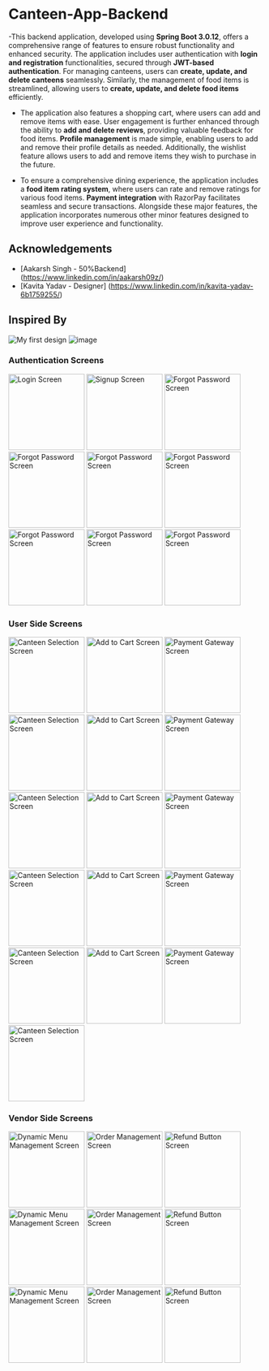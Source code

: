 # Canteen-App-Backend
-This backend application, developed using **Spring Boot 3.0.12**, offers a comprehensive range of features to ensure robust functionality and enhanced security. The application includes user authentication with **login and registration** functionalities, secured through **JWT-based authentication**. For managing canteens, users can **create, update, and delete canteens** seamlessly. Similarly, the management of food items is streamlined, allowing users to **create, update, and delete food items** efficiently.

- The application also features a shopping cart, where users can add and remove items with ease. User engagement is further enhanced through the ability to **add and delete reviews**, providing valuable feedback for food items. **Profile management** is made simple, enabling users to add and remove their profile details as needed. Additionally, the wishlist feature allows users to add and remove items they wish to purchase in the future.

- To ensure a comprehensive dining experience, the application includes a **food item rating system**, where users can rate and remove ratings for various food items. **Payment integration** with RazorPay facilitates seamless and secure transactions. Alongside these major features, the application incorporates numerous other minor features designed to improve user experience and functionality.


## Acknowledgements

- [Aakarsh Singh - 50%Backend] (https://www.linkedin.com/in/aakarsh09z/) 
- [Kavita Yadav - Designer] (https://www.linkedin.com/in/kavita-yadav-6b1759255/) 


## Inspired By
![My first design](https://github.com/Sarthakverse/canteen-app-backend/assets/117356021/dbcf282b-06b5-4cad-8cab-c0d8d7eaa161)
![image](https://github.com/Sarthakverse/canteen-app-backend/assets/117356021/f5e77bb1-f268-4564-9685-9359667b934a)
### Authentication Screens

<img src="https://github.com/rockyhappy/CanteenApp/assets/115190222/7629f9cb-64fe-4550-8966-917217a5fb0f" alt="Login Screen" width="150">
<img src="https://github.com/rockyhappy/CanteenApp/assets/115190222/aff2b6c7-b8e2-4899-85d8-dfde489a8e7d" alt="Signup Screen" width="150">
<img src="https://github.com/rockyhappy/CanteenApp/assets/115190222/c3f738a4-13d6-4567-b9dc-abdcee7cd87e" alt="Forgot Password Screen" width="150">
<img src="https://github.com/rockyhappy/CanteenApp/assets/115190222/18a9ca05-1b65-41f1-8d70-37e1ab31b087" alt="Forgot Password Screen" width="150">
<img src="https://github.com/rockyhappy/CanteenApp/assets/115190222/85bbccf7-29ca-4392-aff2-c7b6653aecb8" alt="Forgot Password Screen" width="150">
<img src="https://github.com/rockyhappy/CanteenApp/assets/115190222/06d1b6f9-6cde-466a-b10d-c5f1f65476d1" alt="Forgot Password Screen" width="150">
<img src="https://github.com/rockyhappy/CanteenApp/assets/115190222/48900631-fc4f-4e8a-99e2-9659e27ab4bf" alt="Forgot Password Screen" width="150">
<img src="https://github.com/rockyhappy/CanteenApp/assets/115190222/2db87241-f7b3-4422-b856-ad544bb090c0" alt="Forgot Password Screen" width="150">
<img src="https://github.com/rockyhappy/CanteenApp/assets/115190222/066c9911-59ee-484e-8258-ede746514e44" alt="Forgot Password Screen" width="150">

### User Side Screens
<!-- Add screenshots for canteen selection, adding to cart, and payment gateway here -->


<img src="https://github.com/rockyhappy/CanteenApp/assets/115190222/b1c70b05-41c9-4df6-b4e6-78d27dfcd65e" alt="Canteen Selection Screen" width="150">
<img src="https://github.com/rockyhappy/CanteenApp/assets/115190222/29acae32-727a-4e69-bf70-07fd74ce9529" alt="Add to Cart Screen" width="150">
<img src="https://github.com/rockyhappy/CanteenApp/assets/115190222/65375658-a73f-4c7d-8c11-abd9c64ebfd9" alt="Payment Gateway Screen" width="150">
<img src="https://github.com/rockyhappy/CanteenApp/assets/115190222/c43962e2-1ca9-4d13-9468-468cf6702b6d" alt="Canteen Selection Screen" width="150">
<img src="https://github.com/rockyhappy/CanteenApp/assets/115190222/8ed895ad-e337-445b-8825-c9663e598d81" alt="Add to Cart Screen" width="150">
<img src="https://github.com/rockyhappy/CanteenApp/assets/115190222/7d17968a-40e6-4e08-b06d-4770e46144ee" alt="Payment Gateway Screen" width="150">
<img src="https://github.com/rockyhappy/CanteenApp/assets/115190222/5249cfda-edc5-4f3d-b65b-90bdc7c00941" alt="Canteen Selection Screen" width="150">
<img src="https://github.com/rockyhappy/CanteenApp/assets/115190222/d6bd6d85-a4a3-4778-aa4a-15f3b3fe6f54" alt="Add to Cart Screen" width="150">
<img src="https://github.com/rockyhappy/CanteenApp/assets/115190222/0dd5a2d2-9ec6-45b2-a3f9-d3fa869f9187" alt="Payment Gateway Screen" width="150">
<img src="https://github.com/rockyhappy/CanteenApp/assets/115190222/fd1f1587-92ef-4fa1-a3f5-8d54eb7943ee" alt="Canteen Selection Screen" width="150">
<img src="https://github.com/rockyhappy/CanteenApp/assets/115190222/59a4d946-5b1c-496c-b578-583baf019067" alt="Add to Cart Screen" width="150">
<img src="https://github.com/rockyhappy/CanteenApp/assets/115190222/63289f4d-9ffb-4376-af8c-1425aa90ada9" alt="Payment Gateway Screen" width="150">
<img src="https://github.com/rockyhappy/CanteenApp/assets/115190222/c4482e34-1fa7-48eb-a3f3-428b3eb9d488" alt="Canteen Selection Screen" width="150">
<img src="https://github.com/rockyhappy/CanteenApp/assets/115190222/d0bd418a-3f79-448f-a0ca-9882e0cef685" alt="Add to Cart Screen" width="150">
<img src="https://github.com/rockyhappy/CanteenApp/assets/115190222/6dfbd122-0009-472e-a831-f6d165b785ad" alt="Payment Gateway Screen" width="150">
<img src="https://github.com/rockyhappy/CanteenApp/assets/115190222/97c7eba9-4077-4f3c-b9a3-b9144925d3e6" alt="Canteen Selection Screen" width="150">

### Vendor Side Screens
<!-- Add screenshots for dynamic menu management, order management, and refund button here -->
<img src="https://github.com/rockyhappy/CanteenApp/assets/115190222/de38f339-d1ea-4e3a-9ee8-14ae01775f11" alt="Dynamic Menu Management Screen" width="150">
<img src="https://github.com/rockyhappy/CanteenApp/assets/115190222/a1d2b7e4-cec0-4755-a7f2-f9ded3b0b33d" alt="Order Management Screen" width="150">
<img src="https://github.com/rockyhappy/CanteenApp/assets/115190222/0b30959d-71b8-4fed-a341-5b43ced56ae7" alt="Refund Button Screen" width="150">
<img src="https://github.com/rockyhappy/CanteenApp/assets/115190222/2f2fd514-4236-4540-acc8-41730b74b5c3" alt="Dynamic Menu Management Screen" width="150">
<img src="https://github.com/rockyhappy/CanteenApp/assets/115190222/00c3c7e2-d862-4f43-8636-5e8d642f85ed" alt="Order Management Screen" width="150">
<img src="https://github.com/rockyhappy/CanteenApp/assets/115190222/006e8f6d-b7e1-46a7-97ea-5509057dbe10" alt="Refund Button Screen" width="150">
<img src="https://github.com/rockyhappy/CanteenApp/assets/115190222/e12d2f9a-4bf6-4d74-b8bd-35a294eab5be" alt="Dynamic Menu Management Screen" width="150">
<img src="https://github.com/rockyhappy/CanteenApp/assets/115190222/725d8cab-d557-43ce-a95a-f4eeebe303d9" alt="Order Management Screen" width="150">
<img src="https://github.com/rockyhappy/CanteenApp/assets/115190222/ff6e8a2f-4b84-4178-8dfd-0828df0adbc8" alt="Refund Button Screen" width="150">







